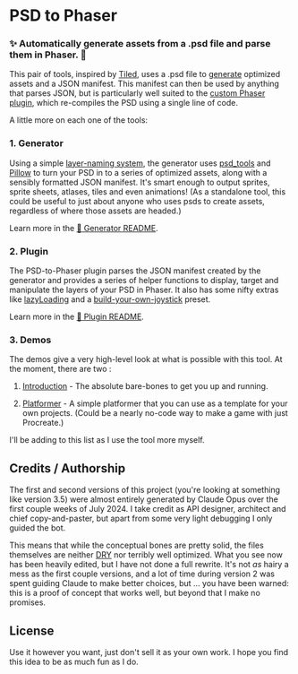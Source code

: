 # PSD to Phaser

### ✨ Automatically generate assets from a .psd file and parse them in Phaser. 👾

This pair of tools, inspired by [Tiled](https://www.mapeditor.org/), uses a .psd file to [generate](#1-generator) optimized assets and a JSON manifest. This manifest can then be used by anything that parses JSON, but is particularly well suited to the [custom Phaser plugin](#2-plugin), which re-compiles the PSD using a single line of code. 

A little more on each one of the tools:

### 1. Generator

Using a simple [layer-naming system](/generator/README.md#layer-naming), the generator uses  [psd_tools](https://pypi.org/project/psd-tools/) and [Pillow](https://pypi.org/project/pillow/) to turn your PSD in to a series of optimized assets, along with a sensibly formatted JSON manifest. It's smart enough to output sprites, sprite sheets, atlases, tiles and even animations! (As a standalone tool, this could be useful to just about anyone who uses psds to create assets, regardless of where those assets are headed.)

Learn more in the [📄 Generator README](./generator/README.md).

### 2. Plugin

The PSD-to-Phaser plugin parses the JSON manifest created by the generator and provides a series of helper functions to display, target and manipulate the layers of your PSD in Phaser. It also has some nifty extras like [lazyLoading](/plugin/README.md#lazyload) and a [build-your-own-joystick](/plugin/README.md#joystick-sprite-zone-key) preset.

Learn more in the [📄 Plugin README](./plugin/README.md).

### 3. Demos

The demos give a very high-level look at what is possible with this tool.  At the moment, there are two :

1. [Introduction](/demos/1_introduction/) - The absolute bare-bones to get you up and running.

2. [Platformer](/demos/2_platformer/) - A simple platformer that you can use as a template for your own projects. (Could be a nearly no-code way to make a game with just Procreate.)

I'll be adding to this list as I use the tool more myself.


## Credits / Authorship

The first and second versions of this project (you're looking at something like version 3.5) were almost entirely generated by Claude Opus over the first couple weeks of July 2024. I take credit as API designer, architect and chief copy-and-paster, but apart from some very light debugging I only guided the bot.

This means that while the conceptual bones are pretty solid, the files themselves are neither [DRY](https://en.wikipedia.org/wiki/Don%27t_repeat_yourself) nor terribly well optimized.  What you see now has been heavily edited, but I have not done a full rewrite.  It's not _as_ hairy a mess as the first couple versions, and a lot of time during version 2 was spent guiding Claude to make better choices, but ... you have been warned: this is a proof of concept that works well, but beyond that I make no promises.

## License

Use it however you want, just don't sell it as your own work. I hope you find this idea to be as much fun as I do.
